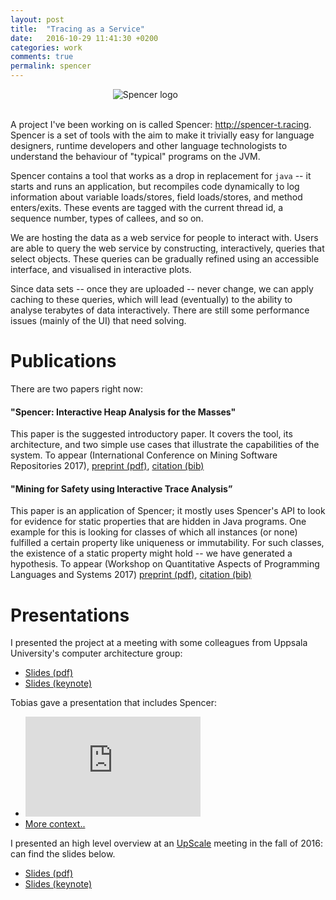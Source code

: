 ```yaml
---
layout: post
title:  "Tracing as a Service"
date:   2016-10-29 11:41:30 +0200 
categories: work
comments: true
permalink: spencer
---
```


<div style="width: 35%; display: block; margin: 0 auto;">
  <img src="http://stbr.me/assets/spencer_logo_bright.svg" alt="Spencer logo"/>
</div>

<br/>A project I've been working on is called Spencer: <a target="_blank"
href="http://spencer-t.racing">http://spencer-t.racing</a>. Spencer is a set of
tools with the aim to make it trivially easy for language designers, runtime
developers and other language technologists to understand the behaviour of
"typical" programs on the JVM.

Spencer contains a tool that works as a drop in replacement for `java` -- it
starts and runs an application, but recompiles code dynamically to log
information about variable loads/stores, field loads/stores, and method
enters/exits. These events are tagged with the current thread id, a sequence
number, types of callees, and so on.

We are hosting the data as a web service for people to interact with. Users are
able to query the web service by constructing, interactively, queries that
select objects. These queries can be gradually refined using an accessible
interface, and visualised in interactive plots.

Since data sets -- once they are uploaded -- never change, we can apply caching
to these queries, which will lead (eventually) to the ability to analyse
terabytes of data interactively. There are still some performance issues (mainly
of the UI) that need solving.

# Publications

There are two papers right now:

#### "Spencer: Interactive Heap Analysis for the Masses"

This paper is the suggested introductory paper. It covers the tool, its
architecture, and two simple use cases that illustrate the capabilities of the
system. To appear (International Conference on Mining Software Repositories
2017),
[preprint (pdf)](https://github.com/kaeluka/kaeluka.github.io/blob/master/assets/spencer_msr.pdf?raw=true),
[citation (bib)](https://github.com/kaeluka/kaeluka.github.io/blob/master/assets/spencer_msr_citation.bib?raw=true)

#### "Mining for Safety using Interactive Trace Analysis”

This paper is an application of Spencer; it mostly uses Spencer's API to look
for evidence for static properties that are hidden in Java programs. One example
for this is looking for classes of which all instances (or none) fulfilled a
certain property like uniqueness or immutability. For such classes, the
existence of a static property might hold -- we have generated a hypothesis. To
appear (Workshop on Quantitative Aspects of Programming Languages and Systems
2017)
[preprint (pdf)](https://github.com/kaeluka/kaeluka.github.io/blob/master/assets/spencer_qapl.pdf?raw=true),
[citation (bib)](https://github.com/kaeluka/kaeluka.github.io/blob/master/assets/spencer_qapl_citation.bib?raw=true)

# Presentations

I presented the project at a meeting with some colleagues from Uppsala
University's computer architecture group:

 - [Slides (pdf)](https://github.com/kaeluka/kaeluka.github.io/blob/master/assets/spencer_UART.pdf?raw=true)
 - [Slides (keynote)](https://github.com/kaeluka/kaeluka.github.io/blob/master/assets/spencer_UART.key?raw=true)

Tobias gave a presentation that includes Spencer:

 - <iframe width="280" height="160" src="https://www.youtube.com/embed/RnXXQCH8yUg" frameborder="0" allowfullscreen></iframe>
 - [More context..]({{site.baseurl}}/work/2016/12/02/multicore-day.html)

I presented an high level overview at an
[UpScale](https://upscale.project.cwi.nl/) meeting in the fall of 2016:
can find the slides below.


 - [Slides (pdf)](https://github.com/kaeluka/kaeluka.github.io/blob/master/assets/spencer_slides.pdf?raw=true)
 - [Slides (keynote)](https://github.com/kaeluka/kaeluka.github.io/blob/master/assets/spencer_slides.key?raw=true)

